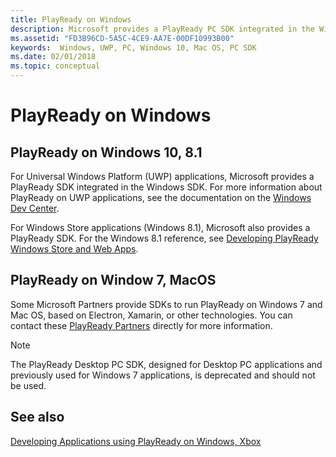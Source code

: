 ```yaml
---
title: PlayReady on Windows
description: Microsoft provides a PlayReady PC SDK integrated in the Windows SDK.
ms.assetid: "FD3B96CD-5A5C-4CE9-AA7E-00DF10993B00"
keywords:  Windows, UWP, PC, Windows 10, Mac OS, PC SDK
ms.date: 02/01/2018
ms.topic: conceptual
---
```


# PlayReady on Windows

## PlayReady on Windows 10, 8.1

For Universal Windows Platform (UWP) applications, Microsoft provides a PlayReady SDK integrated in the Windows SDK. For more information about PlayReady on UWP applications, see the documentation on the [Windows Dev Center](/windows/uwp/audio-video-camera/playready-client-sdk).

For Windows Store applications (Windows 8.1), Microsoft also provides a PlayReady SDK. For the Windows 8.1 reference, see [Developing PlayReady Windows Store and Web Apps](/previous-versions/windows/apps/dn468834(v=ieb.10)).

## PlayReady on Window 7, MacOS

Some Microsoft Partners provide SDKs to run PlayReady on Windows 7 and Mac OS, based on Electron, Xamarin, or other technologies. You can contact these [PlayReady Partners](https://www.microsoft.com/playready/partners/) directly for more information.

> [!NOTE]
> The PlayReady Desktop PC SDK, designed for Desktop PC applications and previously used for Windows 7 applications, is deprecated and should not be used.

## See also

[Developing Applications using PlayReady on Windows, Xbox](developing-applications.md#developing-applications-using-playready-on-windows-xbox)

